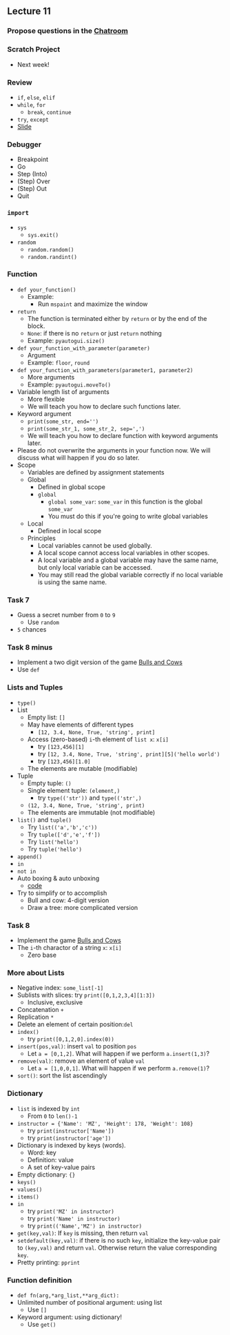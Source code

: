 ## Lecture 11

### Propose questions in the [Chatroom](https://chatroom-mzshieh.c9users.io/)

### Scratch Project

+   Next week!

### Review

+   `if`, `else`, `elif`
+   `while`, `for`
    +   `break`, `continue`
+   `try`, `except`
+   [Slide](snp_lec11.pdf)

### Debugger

+   Breakpoint
+   Go
+   Step (Into)
+   (Step) Over
+   (Step) Out
+   Quit

### `import`

+   `sys`
    +   `sys.exit()`
+   `random`
    +   `random.random()`
    +   `random.randint()`

### Function

+   `def your_function()`
    +   Example:
        +   Run `mspaint` and maximize the window
+   `return`
    +   The function is terminated either by `return` or by the end of the block.
    +   `None`: if there is no `return` or just `return` nothing
    +   Example: `pyautogui.size()`
+   `def your_function_with_parameter(parameter)`
    +   Argument
    +   Example: `floor`, `round`
+   `def your_function_with_parameters(parameter1, parameter2)`
    +   More arguments
    +   Example: `pyautogui.moveTo()`
+   Variable length list of arguments
    +   More flexible
    +   We will teach you how to declare such functions later.
+   Keyword argument
    +   `print(some_str, end='')`
    +   `print(some_str_1, some_str_2, sep=',')`
    +   We will teach you how to declare function with keyword arguments later.
+   Please do not overwrite the arguments in your function now. We will discuss what will happen if you do so later.
+   Scope
    +   Variables are defined by assignment statements
    +   Global
        +   Defined in global scope
        +   `global`
            +   `global some_var`: `some_var` in this function is the global `some_var`
            +   You must do this if you're going to write global variables
    +   Local
        +   Defined in local scope
    +   Principles
        +   Local variables cannot be used globally.
        +   A local scope cannot access local variables in other scopes.
        +   A local variable and a global variable may have the same name, but only local variable can be accessed.
        +   You may still read the global variable correctly if no local variable is using the same name.

### Task 7

+   Guess a secret number from `0` to `9`
    +   Use `random`
+   `5` chances

### Task 8 minus

+   Implement a two digit version of the game [Bulls and Cows](https://en.wikipedia.org/wiki/Bulls_and_Cows)
+   Use `def`

### Lists and Tuples

+   `type()`
+   List
    +   Empty list: `[]`
    +   May have elements of different types
        +   `[12, 3.4, None, True, 'string', print]`
    +   Access (zero-based) `i`-th element of `list x`: `x[i]`
        +   try `[123,456][1]`
        +   try `[12, 3.4, None, True, 'string', print][5]('hello world')`
        +   try `[123,456][1.0]`
    +   The elements are mutable (modifiable)
+   Tuple
    +   Empty tuple: `()`
    +   Single element tuple: `(element,)`
        +   try `type(('str'))` and `type(('str',)`
    +   `(12, 3.4, None, True, 'string', print)`
    +   The elements are immutable (not modifiable)
+   `list()` and `tuple()`
    +   Try `list(('a','b','c'))`
    +   Try `tuple(['d','e','f'])`
    +   Try `list('hello')`
    +   Try `tuple('hello')`
+   `append()`
+   `in`
+   `not in`
+   Auto boxing & auto unboxing
    +   [code](lec11.py)
+   Try to simplify or to accomplish
    +   Bull and cow: 4-digit version
    +   Draw a tree: more complicated version

### Task 8

+   Implement the game [Bulls and Cows](https://en.wikipedia.org/wiki/Bulls_and_Cows)
+   The `i`-th charactor of a string `x`: `x[i]`
    +   Zero base

### More about Lists

+   Negative index: `some_list[-1]`
+   Sublists with slices: try `print([0,1,2,3,4][1:3])`
    +   Inclusive, exclusive
+   Concatenation `+`
+   Replication `*`
+   Delete an element of certain position:`del`
+   `index()`
    +   try `print([0,1,2,0].index(0))`
+   `insert(pos,val)`: insert `val` to position `pos`
    +   Let `a = [0,1,2]`. What will happen if we perform `a.insert(1,3)`?
+   `remove(val)`: remove an element of value `val`
    +   Let `a = [1,0,0,1]`. What will happen if we perform `a.remove(1)`?
+   `sort()`: sort the list ascendingly

### Dictionary

+   `list` is indexed by `int`
    +   From `0` to `len()-1`
+   `instructor = {'Name': 'MZ', 'Height': 178, 'Weight': 108}`
    +   try `print(instructor['Name'])`
    +   try `print(instructor['age'])`
+   Dictionary is indexed by keys (words).
    +   Word: key
    +   Definition: value
    +   A set of key-value pairs
+   Empty dictionary: `{}`
+   `keys()`
+   `values()`
+   `items()`
+   `in`
    +   try `print('MZ' in instructor)`
    +   try `print('Name' in instructor)`
    +   try `print(('Name','MZ') in instructor)`
+   `get(key,val)`: If `key` is missing, then return `val`
+   `setdefault(key,val)`: if there is no such `key`, initialize the key-value pair to `(key,val)` and return `val`. Otherwise return the value corresponding `key`.
+   Pretty printing: `pprint`

### Function definition
+   `def fn(arg,*arg_list,**arg_dict):`
+   Unlimited number of positional argument: using list
    +   Use `[]`
+   Keyword argument: using dictionary!
    +   Use `get()`
